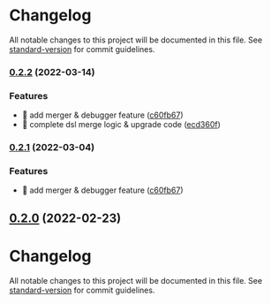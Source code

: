 # Changelog

All notable changes to this project will be documented in this file. See [standard-version](https://github.com/conventional-changelog/standard-version) for commit guidelines.

### [0.2.2](https://github.com/foxpage/foxpage-sdk-js/compare/v0.2.0...v0.2.2) (2022-03-14)


### Features

* 🎸 add merger & debugger feature ([c60fb67](https://github.com/foxpage/foxpage-sdk-js/commit/c60fb67060d57d09bb62076b6c63e72e94e4c7ac))
* 🎸 complete dsl merge logic & upgrade code ([ecd360f](https://github.com/foxpage/foxpage-sdk-js/commit/ecd360f7b6564b5549f6f9e6e43c335b867c43b7))

### [0.2.1](https://github.com/foxpage/foxpage-sdk-js/compare/v0.2.0...v0.2.1) (2022-03-04)


### Features

* 🎸 add merger & debugger feature ([c60fb67](https://github.com/foxpage/foxpage-sdk-js/commit/c60fb67060d57d09bb62076b6c63e72e94e4c7ac))

## [0.2.0](https://github.com/foxpage/foxpage-sdk-js/compare/v0.5.0...v0.2.0) (2022-02-23)

# Changelog

All notable changes to this project will be documented in this file. See [standard-version](https://github.com/conventional-changelog/standard-version) for commit guidelines.

